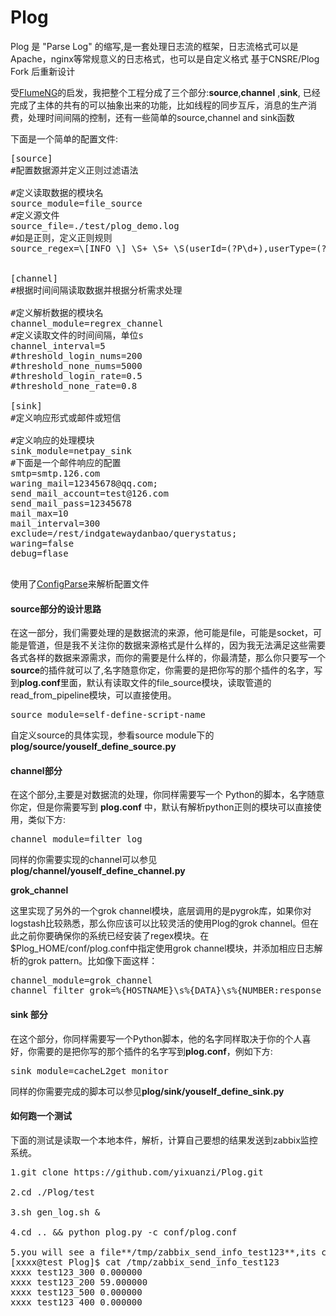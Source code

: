 Plog
====

Plog 是 "Parse Log" 的缩写,是一套处理日志流的框架，日志流格式可以是Apache，nginx等常规意义的日志格式，也可以是自定义格式
基于CNSRE/Plog Fork 后重新设计

受[FlumeNG](http://flume.apache.org/)的启发，我把整个工程分成了三个部分:**source**,**channel** ,**sink**,
已经完成了主体的共有的可以抽象出来的功能，比如线程的同步互斥，消息的生产消费，处理时间间隔的控制，还有一些简单的source,channel and sink函数



下面是一个简单的配置文件:
<pre>
[source]
#配置数据源并定义正则过滤语法

#定义读取数据的模块名
source_module=file_source
#定义源文件
source_file=./test/plog_demo.log
#如是正则，定义正则规则
source_regex=\[INFO \] \S+ \S+ \S(userId=(?P<uid>\d+),userType=(?P<utp>\d))?\S+?uri=(?P<url>\S+?),.*


[channel]
#根据时间间隔读取数据并根据分析需求处理

#定义解析数据的模块名
channel_module=regrex_channel
#定义读取文件的时间间隔，单位s
channel_interval=5
#threshold_login_nums=200 
#threshold_none_nums=5000
#threshold_login_rate=0.5 
#threshold_none_rate=0.8

[sink]
#定义响应形式或邮件或短信

#定义响应的处理模块
sink_module=netpay_sink
#下面是一个邮件响应的配置
smtp=smtp.126.com
waring_mail=12345678@qq.com;
send_mail_account=test@126.com
send_mail_pass=12345678
mail_max=10
mail_interval=300
exclude=/rest/indgatewaydanbao/querystatus;
waring=false
debug=flase

</pre>


使用了[ConfigParse](https://docs.python.org/2/library/configparser.html)来解析配置文件


#### source部分的设计思路

在这一部分，我们需要处理的是数据流的来源，他可能是file，可能是socket，可能是管道，但是我不关注你的数据来源格式是什么样的，因为我无法满足这些需要各式各样的数据来源需求，而你的需要是什么样的，你最清楚，那么你只要写一个**source**的插件就可以了,名字随意你定，你需要的是把你写的那个插件的名字，写到**plog.conf**里面，默认有读取文件的file_source模块，读取管道的read_from_pipeline模块，可以直接使用。

<pre>
source_module=self-define-script-name
</pre>
自定义source的具体实现，参看source module下的**plog/source/youself_define_source.py**

#### channel部分
在这个部分,主要是对数据流的处理，你同样需要写一个 Python的脚本，名字随意你定，但是你需要写到 **plog.conf** 中，默认有解析python正则的模块可以直接使用，类似下方:
<pre>
channel_module=filter_log
</pre>
同样的你需要实现的channel可以参见 **plog/channel/youself_define_channel.py**

**grok_channel**

这里实现了另外的一个grok channel模块，底层调用的是pygrok库，如果你对logstash比较熟悉，那么你应该可以比较灵活的使用Plog的grok channel。但在此之前你要确保你的系统已经安装了regex模块。在$Plog_HOME/conf/plog.conf中指定使用grok channel模块，并添加相应日志解析的grok pattern。比如像下面这样：

<pre>
channel_module=grok_channel
channel_filter_grok=%{HOSTNAME}\s%{DATA}\s%{NUMBER:response_time}\s%{WORD}\s\[.*\]\s\".*\"\s%{WORD:response_code}
</pre>

#### sink 部分
在这个部分，你同样需要写一个Python脚本，他的名字同样取决于你的个人喜好，你需要的是把你写的那个插件的名字写到**plog.conf**，例如下方:
<pre>
sink_module=cacheL2get_monitor
</pre>
同样的你需要完成的脚本可以参见**plog/sink/youself_define_sink.py**


#### 如何跑一个测试
下面的测试是读取一个本地本件，解析，计算自己要想的结果发送到zabbix监控系统。
<pre>
1.git clone https://github.com/yixuanzi/Plog.git

2.cd ./Plog/test 

3.sh gen_log.sh & 

4.cd .. && python plog.py -c conf/plog.conf

5.you will see a file**/tmp/zabbix_send_info_test123**,its contents like followings:
[xxxx@test Plog]$ cat /tmp/zabbix_send_info_test123
xxxx test123_300 0.000000
xxxx test123_200 59.000000
xxxx test123_500 0.000000
xxxx test123_400 0.000000
</pre>

